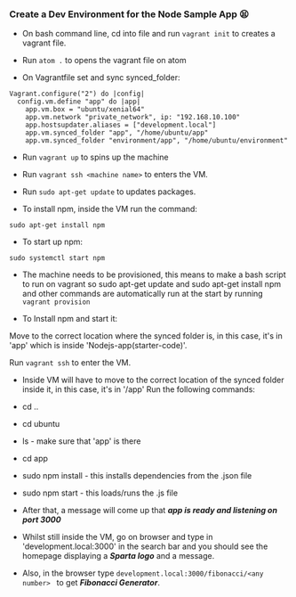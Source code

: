 ### Create a Dev Environment for the Node Sample App 😫

- On bash command line, cd into  file and run ```vagrant init``` to creates a vagrant file.

- Run ```atom .```  to opens the vagrant file on atom

- On Vagrantfile set and sync synced_folder:

```
Vagrant.configure("2") do |config|
  config.vm.define "app" do |app|
    app.vm.box = "ubuntu/xenial64"
    app.vm.network "private_network", ip: "192.168.10.100"
    app.hostsupdater.aliases = ["development.local"]
    app.vm.synced_folder "app", "/home/ubuntu/app"
    app.vm.synced_folder "environment/app", "/home/ubuntu/environment"

```

- Run ```vagrant up``` to spins up the machine

- Run ```vagrant ssh <machine name>```  to enters the VM.

- Run ```sudo apt-get update``` to updates packages.

- To install npm, inside the VM run the command:

```
sudo apt-get install npm

```

- To start up npm:
```
sudo systemctl start npm
```
- The machine needs to be provisioned, this means to make a bash script to run on vagrant so sudo apt-get update and sudo apt-get install npm and other commands are automatically run at the start by running ``` vagrant provision```

- To Install npm and start it:

Move to the correct location where the synced folder is, in this case, it's in 'app' which is inside 'Nodejs-app(starter-code)'.

Run ```vagrant ssh``` to enter the VM.

- Inside VM will have to move to the correct location of the synced folder inside it, in this case, it's in '/app'
Run the following commands:
- cd ..

- cd ubuntu

- ls - make sure that 'app' is there

- cd app

- sudo npm install - this installs dependencies from the .json file

- sudo npm start - this loads/runs the .js file

- After that, a  message will come up that  ***app is ready and listening on port 3000***

- Whilst still inside the VM, go on browser and type in 'development.local:3000' in the search bar and you should see the homepage displaying a ***Sparta logo*** and a message.
- Also, in the browser  type ```development.local:3000/fibonacci/<any number> ```
to get ***Fibonacci Generator***.
